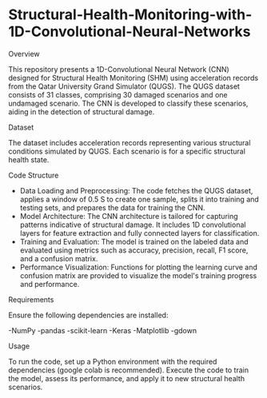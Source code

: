 # Structural-Health-Monitoring-with-1D-Convolutional-Neural-Networks

Overview

This repository presents a 1D-Convolutional Neural Network (CNN) designed for Structural Health Monitoring (SHM) using acceleration records from the Qatar University Grand Simulator (QUGS). The QUGS dataset consists of 31 classes, comprising 30 damaged scenarios and one undamaged scenario. The CNN is developed to classify these scenarios, aiding in the detection of structural damage.

Dataset

The dataset includes acceleration records representing various structural conditions simulated by QUGS. Each scenario is for a specific structural health state.

Code Structure

- Data Loading and Preprocessing: The code fetches the QUGS dataset, applies a window of 0.5 S to create one sample, splits it into training and testing sets, and prepares the data for training the CNN.
- Model Architecture: The CNN architecture is tailored for capturing patterns indicative of structural damage. It includes 1D convolutional layers for feature extraction and fully connected layers for classification.
- Training and Evaluation: The model is trained on the labeled data and evaluated using metrics such as accuracy, precision, recall, F1 score, and a confusion matrix.
- Performance Visualization: Functions for plotting the learning curve and confusion matrix are provided to visualize the model's training progress and performance.

Requirements

Ensure the following dependencies are installed:

-NumPy
-pandas
-scikit-learn
-Keras
-Matplotlib
-gdown

Usage

To run the code, set up a Python environment with the required dependencies (google colab is recommended). Execute the code to train the model, assess its performance, and apply it to new structural health scenarios.
